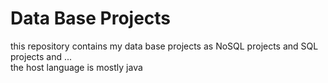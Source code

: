 # Data Base Projects
this repository contains my data base projects as NoSQL projects and SQL projects and ...<br/>
the host language is mostly java
